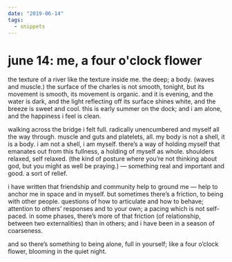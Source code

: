 ```yaml
---
date: "2019-06-14"
tags:
  - snippets
---
```

# june 14: me, a four o'clock flower

the texture of a river like the texture inside me. the deep; a body. (waves and muscle.) the surface of the charles is not smooth, tonight, but its movement is smooth, its movement is organic. and it is evening, and the water is dark, and the light reflecting off its surface shines white, and the breeze is sweet and cool. this is early summer on the dock; and i am alone, and the happiness i feel is clean.

walking across the bridge i felt full. radically unencumbered and myself all the way through. muscle and guts and platelets, all. my body is not a shell, it is a body. i am not a shell, i am myself. there’s a way of holding myself that emanates out from this fullness, a holding of myself as whole. shoulders relaxed, self relaxed. (the kind of posture where you’re not thinking about god, but you might as well be praying.) — something real and important and good. a sort of relief.

i have written that friendship and community help to ground me — help to anchor me in space and in myself. but sometimes there’s a friction, to being with other people. questions of how to articulate and how to behave; attention to others’ responses and to your own; a pacing which is not self-paced. in some phases, there’s more of that friction (of relationship, between two externalities) than in others; and i have been in a season of coarseness.

and so there’s something to being alone, full in yourself; like a four o’clock flower, blooming in the quiet night.
